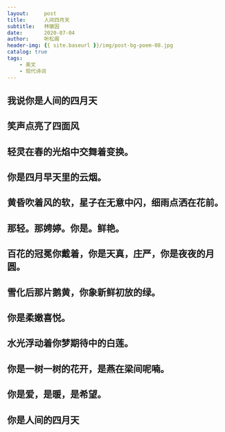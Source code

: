 ```yaml
---
layout:     post
title:      人间四月天
subtitle:   林徽因
date:       2020-07-04
author:     听松阁
header-img: {{ site.baseurl }}/img/post-bg-poem-08.jpg
catalog: true
tags:
    - 美文
    - 现代诗词
---
```


## 我说你是人间的四月天

## 笑声点亮了四面风

## 轻灵在春的光焰中交舞着变换。

## 你是四月早天里的云烟。

## 黄昏吹着风的软，星子在无意中闪，细雨点洒在花前。

## 那轻。那娉婷。你是。鲜艳。

## 百花的冠冕你戴着，你是天真，庄严，你是夜夜的月圆。

## 雪化后那片鹅黄，你象新鲜初放的绿。

## 你是柔嫩喜悦。

## 水光浮动着你梦期待中的白莲。

## 你是一树一树的花开，是燕在梁间呢喃。

## 你是爱，是暖，是希望。

## 你是人间的四月天

